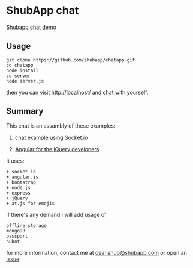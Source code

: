 ShubApp chat
===========
[Shubapp chat demo](http://chat.shubapp.com)

Usage
-----
```
git clone https://github.com/shubapp/chatapp.git
cd chatapp
node install
cd server
node server.js
```

then you can visit http://localhost/ and chat with yourself.

Summary
-------
This chat is an assambly of these examples:

1) [chat example using Socket.io](http://udidu.blogspot.co.il/2012/11/chat-evolution-nodejs-and-socketio.html)

2) [Angular for the jQuery developers](http://ng-newsletter.com/posts/angular-for-the-jquery-developer)

It uses:
```
+ socket.io
+ angular.js
+ bootstrap
+ node.js
+ express
+ jQuery
+ at.js for emojis
```

if there's any demand i will add usage of
```
offline storage
mongoDB
passport
hubot
```

for more information, contact me at <deanshub@shubapp.com> or open an [issue](http://github.com/shubapp/chat/issues)